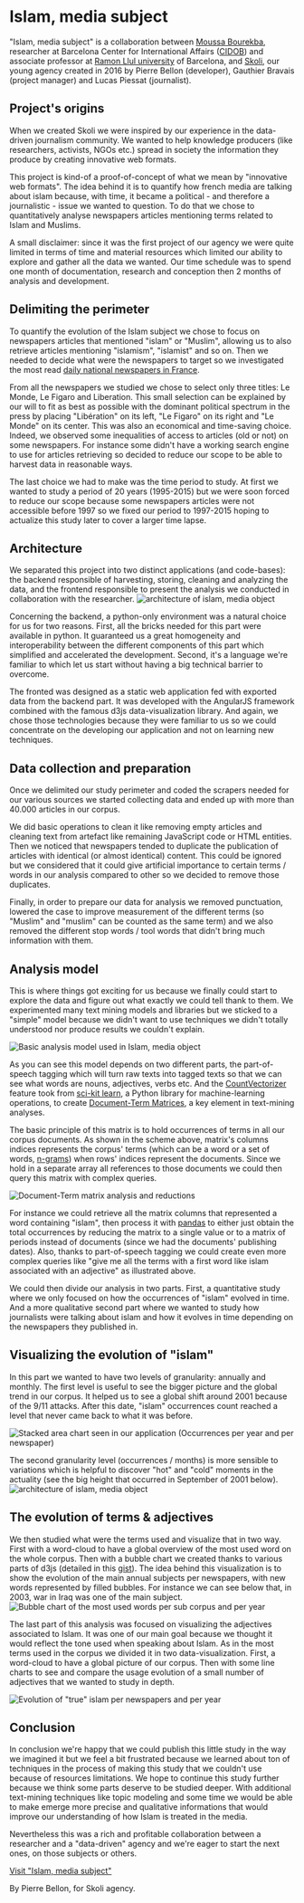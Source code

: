 # Islam, media subject

"Islam, media subject" is a collaboration between [Moussa Bourekba][moussa], researcher at Barcelona Center for International Affairs ([CIDOB][cidob]) and associate professor at [Ramon Llul university][url] of Barcelona, and [Skoli][skoli], our young agency created in 2016 by Pierre Bellon (developer), Gauthier Bravais (project manager) and Lucas Piessat (journalist).

## Project's origins
When we created Skoli we were inspired by our experience in the data-driven journalism community. We wanted to help knowledge producers (like researchers, activists, NGOs etc.) spread in society the information they produce by creating innovative web formats.

This project is kind-of a proof-of-concept of what we mean by "innovative web formats". The idea behind it is to quantify how french media are talking about islam because, with time, it became a political - and therefore a journalistic - issue we wanted to question. To do that we chose to quantitatively analyse newspapers articles mentioning terms related to Islam and Muslims.

A small disclaimer: since it was the first project of our agency we were quite limited in terms of time and material resources which limited our ability to explore and gather all the data we wanted. Our time schedule was to spend one month of documentation, research and conception then 2 months of analysis and development.

## Delimiting the perimeter

To quantify the evolution of the Islam subject we chose to focus on newspapers articles that mentioned "islam" or "Muslim", allowing us to also retrieve articles mentioning "islamism", "islamist" and so on. Then we needed to decide what were the newspapers to target so we investigated the most read [daily national newspapers in France][pqn].

From all the newspapers we studied we chose to select only three titles: Le Monde, Le Figaro and Liberation. This small selection can be explained by our will to fit as best as possible with the dominant political spectrum in the press by placing "Libération" on its left, "Le Figaro" on its right and "Le Monde" on its center. This was also an economical and time-saving choice. Indeed, we observed some inequalities of access to articles (old or not) on some newspapers. For instance some didn't have a working search engine to use for articles retrieving so decided to reduce our scope to be able to harvest data in reasonable ways.

The last choice we had to make was the time period to study. At first we wanted to study a period of 20 years (1995-2015) but we were soon forced to reduce our scope because some newspapers articles were not accessible before 1997 so we fixed our period to 1997-2015 hoping to actualize this study later to cover a larger time lapse.

## Architecture

We separated this project into two distinct applications (and code-bases): the backend responsible of harvesting, storing, cleaning and analyzing the data, and the frontend responsible to present the analysis we conducted in collaboration with the researcher.
![architecture of islam, media object](architecture.png)

Concerning the backend, a python-only environment was a natural choice for us for two reasons. First, all the bricks needed for this part were available in python. It guaranteed us a great homogeneity and interoperability between the different components of this part which simplified and accelerated the development. Second, it's a language we're familiar to which let us start without having a big technical barrier to overcome.

The fronted was designed as a static web application fed with exported data from the backend part. It was developed with the AngularJS framework combined with the famous d3js data-visualization library. And again, we chose those technologies because they were familiar to us so we could concentrate on the developing our application and not on learning new techniques.

## Data collection and preparation
Once we delimited our study perimeter and coded the scrapers needed for our various sources we started collecting data and ended up with more than 40.000 articles in our corpus.

We did basic operations to clean it like removing empty articles and cleaning text from artefact like remaining JavaScript code or HTML entities. Then we noticed that newspapers tended to duplicate the publication of articles with identical (or almost identical) content. This could be ignored but we considered that it could give artificial importance to certain terms / words in our analysis compared to other so we decided to remove those duplicates.

Finally, in order to prepare our data for analysis we removed punctuation, lowered the case to improve measurement of the different terms (so "Muslim" and "muslim" can be counted as the same term) and we also removed the different stop words / tool words that didn't bring much information with them.

## Analysis model
This is where things got exciting for us because we finally could start to explore the data and figure out what exactly we could tell thank to them. We experimented many text mining models and libraries but we sticked to a "simple" model because we didn't want to use techniques we didn't totally understood nor produce results we couldn't explain.

![Basic analysis model used in Islam, media object](analysis-model.png)

As you can see this model depends on two different parts, the part-of-speech tagging which will turn raw texts into tagged texts so that we can see what words are nouns, adjectives, verbs etc. And the [CountVectorizer][countvectorizer] feature took from [sci-kit learn][sklearn], a Python library for machine-learning operations, to create [Document-Term Matrices][dtm], a key element in text-mining analyses.

The basic principle of this matrix is to hold occurrences of terms in all our corpus documents. As shown in the scheme above, matrix's columns indices represents the corpus' terms (which can be a word or a set of words, [n-grams][ngram]) when rows' indices represent the documents. Since we hold in a separate array all references to those documents we could then query this matrix with complex queries.  

![Document-Term matrix analysis and reductions](dtm-analysis.png)

For instance we could retrieve all the matrix columns that represented a word containing "islam", then process it with [pandas][pandas] to either just obtain the total occurrences by reducing the matrix to a single value or to a matrix of periods instead of documents (since we had the documents' publishing dates). Also, thanks to part-of-speech tagging we could create even more complex queries like "give me all the terms with a first word like islam associated with an adjective" as illustrated above.

We could then divide our analysis in two parts. First, a quantitative study where we only focused on how the occurrences of "islam" evolved in time. And a more qualitative second part where we wanted to study how journalists were talking about islam and how it evolves in time depending on the newspapers they published in.

## Visualizing the evolution of "islam"
In this part we wanted to have two levels of granularity: annually and monthly. The first level is useful to see the bigger picture and the global trend in our corpus. It helped us to see a global shift around 2001 because of the 9/11 attacks. After this date, "islam" occurrences count reached a level that never came back to what it was before.

![Stacked area chart seen in our application (Occurrences per year and per newspaper)](occurrences-per-year.png)

The second granularity level (occurrences / months) is more sensible to variations which is helpful to discover "hot" and "cold" moments in the actuality (see the big height that occurred in September of 2001 below).
![architecture of islam, media object](occurrences-per-month.png)


## The evolution of terms & adjectives

We then studied what were the terms used and visualize that in two way. First with a word-cloud to have a global overview of the most used word on the whole corpus. Then with a bubble chart we created thanks to various parts of d3js (detailed in this [gist][gist]). The idea behind this visualization is to show the evolution of the main annual subjects per newspapers, with new words represented by filled bubbles. For instance we can see below that, in 2003, war in Iraq was one of the main subject.
![Bubble chart of the most used words per sub corpus and per year](words-per-year.png)

The last part of this analysis was focused on visualizing the adjectives associated to Islam. It was one of our main goal because we thought it would reflect the tone used when speaking about Islam. As in the most terms used in the corpus we divided it in two data-visualization. First, a word-cloud to have a global picture of our corpus. Then with some line charts to see and compare the usage evolution of a small number of adjectives that we wanted to study in depth.

![Evolution of "true" islam per newspapers and per year](adjectives-per-year.png)


## Conclusion
In conclusion we're happy that we could publish this little study in the way we imagined it but we feel a bit frustrated because we learned about ton of techniques in the process of making this study that we couldn't use because of resources limitations. We hope to continue this study further because we think some parts deserve to be studied deeper. With additional text-mining techniques like topic modeling and some time we would be able to make emerge more precise and qualitative informations that would improve our understanding of how Islam is treated in the media.

Nevertheless this was a rich and profitable collaboration between a researcher and a "data-driven" agency and we're eager to start the next ones, on those subjects or others.

[Visit "Islam, media subject"][iom]

By Pierre Bellon, for Skoli agency.

[gist]:https://gist.github.com/pbellon/4b875d2ab7019c0029b636523b34e074
[moussa]:http://www.cidob.org/en/experts/moussa_bourekba/(language)/eng-US
[cidob]:http://www.cidob.org/en/
[url]:http://www.url.edu/en
[skoli]:http://skoli.fr
[sklearn]:http://scikit-learn.org/stable/index.html
[dtm]: https://en.wikipedia.org/wiki/Document-term_matrix
[skoli]:http://skoli.fr
[ngram]:https://en.wikipedia.org/wiki/N-gram
[pandas]:http://pandas.pydata.org/
[countvectorizer]:http://scikit-learn.org/stable/modules/generated/sklearn.feature_extraction.text.CountVectorizer.html
[pqn]:https://en.wikipedia.org/wiki/Presse_quotidienne_nationale_fran%C3%A7aise
[iom]:http://en.islam-objet-mediatique.fr/
